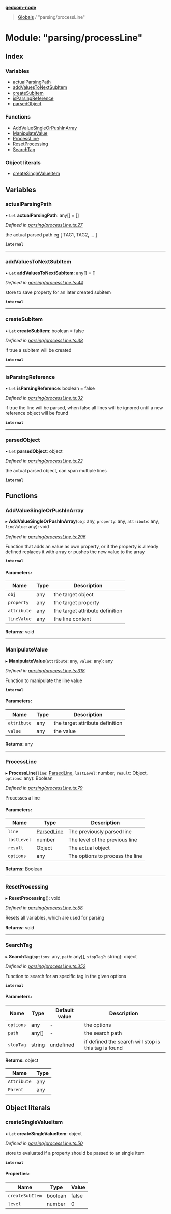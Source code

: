 **[gedcom-node](../README.md)**

> [Globals](../globals.md) / "parsing/processLine"

# Module: "parsing/processLine"

## Index

### Variables

* [actualParsingPath](_parsing_processline_.md#actualparsingpath)
* [addValuesToNextSubItem](_parsing_processline_.md#addvaluestonextsubitem)
* [createSubItem](_parsing_processline_.md#createsubitem)
* [isParsingReference](_parsing_processline_.md#isparsingreference)
* [parsedObject](_parsing_processline_.md#parsedobject)

### Functions

* [AddValueSingleOrPushInArray](_parsing_processline_.md#addvaluesingleorpushinarray)
* [ManipulateValue](_parsing_processline_.md#manipulatevalue)
* [ProcessLine](_parsing_processline_.md#processline)
* [ResetProcessing](_parsing_processline_.md#resetprocessing)
* [SearchTag](_parsing_processline_.md#searchtag)

### Object literals

* [createSingleValueItem](_parsing_processline_.md#createsinglevalueitem)

## Variables

### actualParsingPath

• `Let` **actualParsingPath**: any[] = []

*Defined in [parsing/processLine.ts:27](https://github.com/Jisco/GEDCOM-Node/blob/583e05d/src/parsing/processLine.ts#L27)*

the actual parsed path eg [ TAG1, TAG2, ... ]

**`internal`** 

___

### addValuesToNextSubItem

• `Let` **addValuesToNextSubItem**: any[] = []

*Defined in [parsing/processLine.ts:44](https://github.com/Jisco/GEDCOM-Node/blob/583e05d/src/parsing/processLine.ts#L44)*

store to save property for an later created subitem

**`internal`** 

___

### createSubItem

• `Let` **createSubItem**: boolean = false

*Defined in [parsing/processLine.ts:38](https://github.com/Jisco/GEDCOM-Node/blob/583e05d/src/parsing/processLine.ts#L38)*

if true a subitem will be created

**`internal`** 

___

### isParsingReference

• `Let` **isParsingReference**: boolean = false

*Defined in [parsing/processLine.ts:32](https://github.com/Jisco/GEDCOM-Node/blob/583e05d/src/parsing/processLine.ts#L32)*

if true the line will be parsed, when false all lines will be ignored until a new reference object will be found

**`internal`** 

___

### parsedObject

• `Let` **parsedObject**: object

*Defined in [parsing/processLine.ts:22](https://github.com/Jisco/GEDCOM-Node/blob/583e05d/src/parsing/processLine.ts#L22)*

the actual parsed object, can span multiple lines

**`internal`** 

## Functions

### AddValueSingleOrPushInArray

▸ **AddValueSingleOrPushInArray**(`obj`: any, `property`: any, `attribute`: any, `lineValue`: any): void

*Defined in [parsing/processLine.ts:296](https://github.com/Jisco/GEDCOM-Node/blob/583e05d/src/parsing/processLine.ts#L296)*

Function that adds an value as own property, or if the property is already defined replaces it with array or pushes the new value to the array

**`internal`** 

#### Parameters:

Name | Type | Description |
------ | ------ | ------ |
`obj` | any | the target object |
`property` | any | the target property |
`attribute` | any | the target attribute definition |
`lineValue` | any | the line content |

**Returns:** void

___

### ManipulateValue

▸ **ManipulateValue**(`attribute`: any, `value`: any): any

*Defined in [parsing/processLine.ts:318](https://github.com/Jisco/GEDCOM-Node/blob/583e05d/src/parsing/processLine.ts#L318)*

Function to manipulate the line value

**`internal`** 

#### Parameters:

Name | Type | Description |
------ | ------ | ------ |
`attribute` | any | the target attribute definition |
`value` | any | the value |

**Returns:** any

___

### ProcessLine

▸ **ProcessLine**(`line`: [ParsedLine](../classes/_models_parsedline_.parsedline.md), `lastLevel`: number, `result`: Object, `options`: any): Boolean

*Defined in [parsing/processLine.ts:79](https://github.com/Jisco/GEDCOM-Node/blob/583e05d/src/parsing/processLine.ts#L79)*

Processes a line

#### Parameters:

Name | Type | Description |
------ | ------ | ------ |
`line` | [ParsedLine](../classes/_models_parsedline_.parsedline.md) | The previously parsed line |
`lastLevel` | number | The level of the previous line |
`result` | Object | The actual object |
`options` | any | The options to process the line  |

**Returns:** Boolean

___

### ResetProcessing

▸ **ResetProcessing**(): void

*Defined in [parsing/processLine.ts:58](https://github.com/Jisco/GEDCOM-Node/blob/583e05d/src/parsing/processLine.ts#L58)*

Resets all variables, which are used for parsing

**Returns:** void

___

### SearchTag

▸ **SearchTag**(`options`: any, `path`: any[], `stopTag?`: string): object

*Defined in [parsing/processLine.ts:352](https://github.com/Jisco/GEDCOM-Node/blob/583e05d/src/parsing/processLine.ts#L352)*

Function to search for an specific tag in the given options

**`internal`** 

#### Parameters:

Name | Type | Default value | Description |
------ | ------ | ------ | ------ |
`options` | any | - | the options |
`path` | any[] | - | the search path |
`stopTag` | string | undefined | if defined the search will stop is this tag is found |

**Returns:** object

Name | Type |
------ | ------ |
`Attribute` | any |
`Parent` | any |

## Object literals

### createSingleValueItem

▪ `Let` **createSingleValueItem**: object

*Defined in [parsing/processLine.ts:50](https://github.com/Jisco/GEDCOM-Node/blob/583e05d/src/parsing/processLine.ts#L50)*

store to evaluated if a property should be passed to an single item

**`internal`** 

#### Properties:

Name | Type | Value |
------ | ------ | ------ |
`createSubItem` | boolean | false |
`level` | number | 0 |
